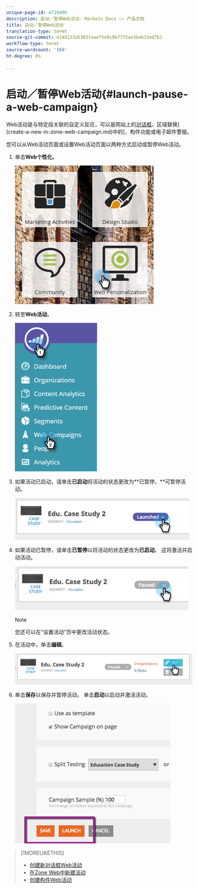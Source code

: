 ```yaml
---
unique-page-id: 4719406
description: 启动／暂停Web活动- Marketo Docs —— 产品文档
title: 启动／暂停Web活动
translation-type: tm+mt
source-git-commit: e149133a5383faaef5e9c9b7775ae36e633ed7b1
workflow-type: tm+mt
source-wordcount: '169'
ht-degree: 0%

---
```



# 启动／暂停Web活动{#launch-pause-a-web-campaign}

Web活动是与特定段关联的自定义反应，可以是网站上的[对话框](create-a-new-dialog-web-campaign.md)、区域替换](create-a-new-in-zone-web-campaign.md)中的[、构件功能或电子邮件警报。

您可以从Web活动页面或设置Web活动页面以两种方式启动或暂停Web活动。

1. 单击&#x200B;**Web个性化**。

   ![](assets/one-1.png)

1. 转至&#x200B;**Web活动**。

   ![](assets/two-1.png)

1. 如果活动已启动，请单击&#x200B;**已启动**&#x200B;将活动的状态更改为**已暂停，**可暂停活动。

   ![](assets/image2014-11-26-17-3a26-3a38.png)

1. 如果活动已暂停，请单击&#x200B;**已暂停**&#x200B;以将活动的状态更改为&#x200B;**已启动**。 这将激活并启动活动。

   ![](assets/image2014-11-26-17-3a28-3a59.png)

   >[!NOTE]
   >
   >您还可以在“设置活动”页中更改活动状态。

1. 在活动中，单击&#x200B;**编辑**。

   ![](assets/image2014-11-26-17-3a31-3a37.png)

1. 单击&#x200B;**保存**&#x200B;以保存并暂停活动。 单击&#x200B;**启动**&#x200B;以启动并激活活动。

   ![](assets/image2014-11-26-17-3a32-3a48.png)

>[!MORELIKETHIS]
>
>* [创建新对话框Web活动](create-a-new-dialog-web-campaign.md)
>* [在Zone Web中新建活动](create-a-new-in-zone-web-campaign.md)
>* [创建构件Web活动](create-a-new-widget-web-campaign.md)

>



